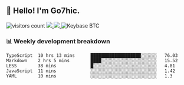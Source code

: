 ## 👋 Hello! I'm Go7hic.

 ![visitors count](https://visitors-by-url-pls-dont-use-this-in-your-repo.vercel.app/Go7hic-github-readme)
 <a href="https://twitter.com/Go7hic">
    <img src="https://img.shields.io/badge/-@Go7hic-1ca0f1?style=flat-square&labelColor=1ca0f1&logo=twitter&logoColor=white&link=https://twitter.com/Go7hic">
   <a/>
   <a href="mailto:gtfx0209@gmail.com">
    <img src="https://img.shields.io/badge/-gtfx0209@gmail.com-c14438?style=flat-square&logo=Gmail&logoColor=white&link=mailto:gtfx0209@gmail.com">
   <a/>
    ![Keybase BTC](https://img.shields.io/keybase/btc/Go7hic)
 <!--
🔭 I’m currently working
🌱 I’m currently learning
💬 Ask me about 
📫 How to reach me: 
⚡ Fun fact: 
-->
 <!--
![My Github Stats](https://github-readme-stats.vercel.app/api?username=Go7hic&show_icons=true&count_private=true)

-->

### 📊 Weekly development breakdown
<!--START_SECTION:waka-->
```text
TypeScript  10 hrs 13 mins      ███████████████████░░░░░░   76.03 
Markdown    2 hrs 5 mins        ████░░░░░░░░░░░░░░░░░░░░░   15.52 
LESS        38 mins             █░░░░░░░░░░░░░░░░░░░░░░░░   4.81 
JavaScript  11 mins             ░░░░░░░░░░░░░░░░░░░░░░░░░   1.42 
YAML        10 mins             ░░░░░░░░░░░░░░░░░░░░░░░░░   1.3
```
<!--END_SECTION:waka-->

